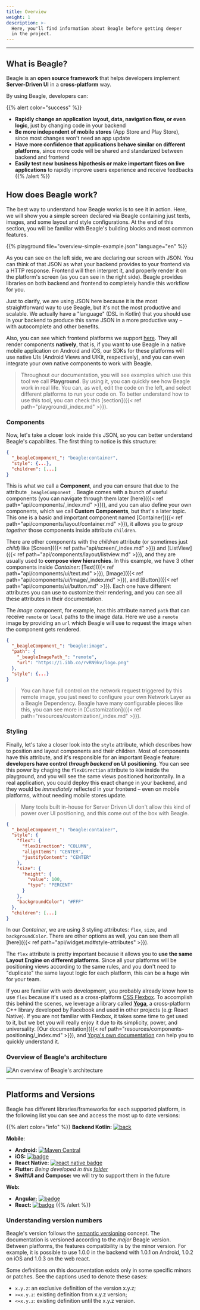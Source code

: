 ```yaml
---
title: Overview
weight: 1
description: >-
  Here, you'll find information about Beagle before getting deeper
  in the project.
---
```


---

## What is Beagle?

Beagle is an **open source framework** that helps developers implement **Server-Driven UI** in a **cross-platform** way.

By using Beagle, developers can:

{{% alert color="success" %}}
- **Rapidly change an application layout, data, navigation flow, or even logic**, just by changing code in your backend
- **Be more independent of mobile stores** (App Store and Play Store), since most changes won't need an app update
- **Have more confidence that applications behave similar on different platforms**, since more code will be shared and standarized between backend and frontend
- **Easily test new business hipothesis or make important fixes on live applications** to rapidly improve users experience and receive feedbacks
{{% /alert %}}

## How does Beagle work?

The best way to understand how Beagle works is to see it in action. Here, we will show you a simple screen declared via Beagle containing just texts, images, and some layout and style configurations. At the end of this section, you will be familiar with Beagle's building blocks and most common features.

<!-- json-playground:overview-simple-example.json
{
  "_beagleComponent_": "beagle:container",
  "style": {
    "flex": {
      "flexDirection": "COLUMN",
      "alignItems": "CENTER",
      "justifyContent": "CENTER"
    },
    "size": {
      "height": {
        "value": 100,
        "type": "PERCENT"
      }
    },
    "backgroundColor": "#FFF"
  },
  "children": [
    {
      "_beagleComponent_": "beagle:image",
      "path": {
        "_beagleImagePath_": "remote",
        "url": "https://i.ibb.co/rvRN9kv/logo.png"
      },
      "style": {
        "size": {
          "width": {
            "value": 242,
            "type": "REAL"
          },
          "height": {
            "value": 225,
            "type": "REAL"
          }
        }
      }
    },
    {
      "_beagleComponent_": "beagle:text",
      "text": "Welcome to Beagle playground! \nUse the left panel to start coding!",
      "textColor": "#000",
      "alignment": "CENTER",
      "style": {
        "margin": {
          "all": {
            "value": 40,
            "type": "REAL"
          }
        }
      }
    }
  ]
}
-->

{{% playground file="overview-simple-example.json" language="en" %}}

As you can see on the left side, we are declaring our screen with JSON. You can think of that JSON as what your backend provides to your frontend via a HTTP response. Frontend will then interpret it, and properly render it on the platform's screen (as you can see in the right side). Beagle provides libraries on both backend and frontend to completely handle this workflow for you.

Just to clarify, we are using JSON here because it is the most straightforward way to use Beagle, but it's not the most productive and scalable. We actually have a "language" (DSL in Kotlin) that you should use in your backend to produce this same JSON in a more productive way – with autocomplete and other benefits.

Also, you can see which frontend platforms we support [here](#platforms-and-versions). They all render components **natively**, that is, if you want to use Beagle in a native mobile application on Android and iOS, our SDKs for these platforms will use native UIs (Android Views and UIKit, respectively), and you can even integrate your own native components to work with Beagle.

> Throughout our documentation, you will see examples which use this tool we call **Playground**. By using it, you can quickly see how Beagle work in real life. You can, as well, edit the code on the left, and select different platforms to run your code on. To better understand how to use this tool, you can check this [section]({{< ref path="playground/_index.md" >}}).

### Components

Now, let's take a closer look inside this JSON, so you can better understand Beagle's capabilites. The first thing to notice is this structure:

```json
{
  "_beagleComponent_": "beagle:container",
  "style": {...},
  "children": [...]
}
```

This is what we call a **Component**, and you can ensure that due to the attribute `_beagleComponent_`. Beagle comes with a bunch of useful components (you can navigate through them later [here]({{< ref path="api/components/_index.md" >}})), and you can also define your own components, which we call **Custom Components**, but that's a later topic. This one is a basic and important component named [Container]({{< ref path="api/components/layout/container.md" >}}), it allows you to *group together* those components inside attribute `children`.

There are other components with the *children* attribute (or sometimes just *child*) like [Screen]({{< ref path="api/screen/_index.md" >}}) and [ListView]({{< ref path="api/components/layout/listview.md" >}}), and they are usually used to **compose view hierarchies**. In this example, we have 3 other components inside *Container*: [Text]({{< ref path="api/components/ui/text.md" >}}), [Image]({{< ref path="api/components/ui/image/_index.md" >}}), and [Button]({{< ref path="api/components/ui/button.md" >}}). Each one have different attributes you can use to customize their rendering, and you can see all these attributes in their documentation.

The *Image* component, for example, has this attribute named `path` that can receive `remote` or `local` paths to the image data. Here we use a `remote` image by providing an `url` which Beagle will use to request the image when the component gets rendered.

```json
{
  "_beagleComponent_": "beagle:image",
  "path": {
    "_beagleImagePath_": "remote",
    "url": "https://i.ibb.co/rvRN9kv/logo.png"
  },
  "style": {...}
}
```

> You can have full control on the network request triggered by this remote image, you just need to configure your own Network Layer as a Beagle Dependency. Beagle have many configurable pieces like this, you can see more in [Customization]({{< ref path="resources/customization/_index.md" >}}).

### Styling

Finally, let's take a closer look into the `style` attribute, which describes how to position and layout components and their children. Most of components have this attribute, and it's responsible for an important Beagle feature: **developers have control *through backend* on UI positioning**. You can see this power by chaging the `flexDirection` attribute to `ROW` inside the playground, and you will see the same views positioned horizontally. In a real application, you could deploy this exact change in your backend, and they would be *immediately* reflected in your frontend – even on mobile platforms, without needing mobile stores update.

> Many tools built in-house for Server Driven UI don't allow this kind of power over UI positioning, and this come out of the box with Beagle.

```json
{
  "_beagleComponent_": "beagle:container",
  "style": {
    "flex": {
      "flexDirection": "COLUMN",
      "alignItems": "CENTER",
      "justifyContent": "CENTER"
    },
    "size": {
      "height": {
        "value": 100,
        "type": "PERCENT"
      }
    },
    "backgroundColor": "#FFF"
  },
  "children": [...]
}
```

In our *Container*, we are using 3 styling attributes: `flex`, `size`, and `backgroundColor`. There are other options as well, you can see them all [here]({{< ref path="api/widget.md#style-attributes" >}}).

The `flex` attribute is pretty important because it allows you to **use the same Layout Engine on different platforms**. Since all your platforms will be positioning views according to the same rules, and you don't need to "duplicate" the same layout logic for each platform, this can be a huge win for your team.

If you are familiar with web development, you probably already know how to use `flex` because it's used as a cross-platform [CSS Flexbox](https://www.w3schools.com/css/css3_flexbox.asp). To accomplish this behind the scenes, we leverage a library called [**Yoga**](https://yogalayout.com), a cross-platform C++ library developed by Facebook and used in other projects (e.g: React Native). If you are not familiar with Flexbox, it takes some time to get used to it, but we bet you will really enjoy it due to its simplicity, power, and universality. [Our documentation]({{< ref path="resources/components-positioning/_index.md" >}}), and [Yoga's own documentation](https://yogalayout.com/docs) can help you to quickly understand it.

### Overview of Beagle's architecture

![An overview of Beagle's architecture](/shared/beaglemobileback.png)

---

## Platforms and Versions

Beagle has different libraries/frameworks for each supported platform, in the following list you can see and access the most up to date versions:

{{% alert color="info" %}}
**Backend Kotlin:** [![back](https://camo.githubusercontent.com/27998a386042ecb2cae7b9f09ae159bd07c935bd/68747470733a2f2f696d672e736869656c64732e696f2f6d6176656e2d63656e7472616c2f762f62722e636f6d2e7a75702e626561676c652f6672616d65776f726b)](https://mvnrepository.com/artifact/br.com.zup.beagle/framework)

**Mobile**:

- **Android:** [![Maven Central](https://img.shields.io/maven-central/v/br.com.zup.beagle/android)](https://mvnrepository.com/artifact/br.com.zup.beagle/android)
- **iOS:** [![badge](https://img.shields.io/cocoapods/v/Beagle)](https://cocoapods.org/pods/Beagle)
- **React Native:** [![react native badge](https://img.shields.io/npm/v/@zup-it/beagle-react-native?logo=React)](https://www.npmjs.com/package/@zup-it/beagle-react-native)
- **Flutter:** *Being developed in this [folder](https://github.com/ZupIT/beagle/tree/master/flutter)*
- **SwiftUI and Compose:** we will try to support them in the future

**Web:**

- **Angular:** [![badge](https://img.shields.io/npm/v/@zup-it/beagle-angular?logo=Angular)](https://www.npmjs.com/package/@zup-it/beagle-angular)
- **React:** [![badge](https://img.shields.io/npm/v/@zup-it/beagle-react?logo=React)](https://www.npmjs.com/package/@zup-it/beagle-react)
{{% /alert %}}

### Understanding version numbers

Beagle's version follows the [semantic versioning](https://semver.org/) concept. The documentation is versioned according to the *major* Beagle version. Between platforms, the features compatibility is by the minor version. For example, it is possible to use 1.0.0 in the backend with 1.0.1 on Android, 1.0.2 on iOS and 1.0.3 on the web react.

Some definitions on this documentation exists only in some specific minors or patches. See the captions used to denote these cases:

- `x.y.z`: an exclusive definition of the version x.y.z;
- `>=x.y.z`: existing definition from x.y.z version;
- `<=x.y.z`: existing definition until the x.y.z version.
